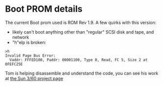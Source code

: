 # Boot PROM details

The current Boot prom used is ROM Rev 1.9. A few quirks with this version:
- likely can't boot anything other than "regular" SCSI disk and tape, and network
- "h"elp is broken:
```
>h
Invalid Page Bus Error:
  Vaddr: FFFED100, Paddr: 00001100, Type 0, Read, FC 5, Size 2 at 0FEFC25E
```

Tom is helping disassemble and understand the code, you can see his work at [the Sun 3/60 project page](http://cholla.mmto.org/sun/sun3-60/)
